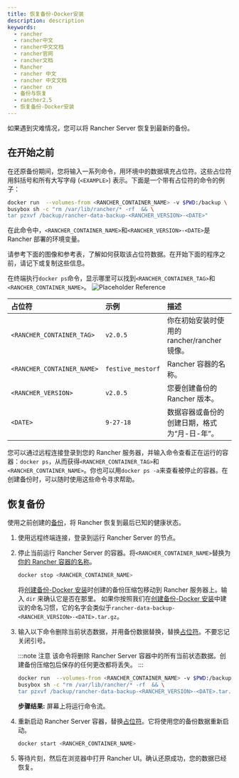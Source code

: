 ```yaml
---
title: 恢复备份-Docker安装
description: description
keywords:
  - rancher
  - rancher中文
  - rancher中文文档
  - rancher官网
  - rancher文档
  - Rancher
  - rancher 中文
  - rancher 中文文档
  - rancher cn
  - 备份与恢复
  - rancher2.5
  - 恢复备份-Docker安装
---
```


如果遇到灾难情况，您可以将 Rancher Server 恢复到最新的备份。

## 在开始之前

在还原备份期间，您将输入一系列命令，用环境中的数据填充占位符。这些占位符用斜括号和所有大写字母 (`<EXAMPLE>`) 表示。下面是一个带有占位符的命令的例子：

```bash
docker run  --volumes-from <RANCHER_CONTAINER_NAME> -v $PWD:/backup \
busybox sh -c "rm /var/lib/rancher/* -rf  && \
tar pzxvf /backup/rancher-data-backup-<RANCHER_VERSION>-<DATE>"
```

在此命令中，`<RANCHER_CONTAINER_NAME>`和`<RANCHER_VERSION>-<DATE>`是 Rancher 部署的环境变量。

请参考下面的图像和参考表，了解如何获取该占位符数据。在开始下面的程序之前，请记下或复制这些信息。

在终端执行`docker ps`命令，显示哪里可以找到`<RANCHER_CONTAINER_TAG>`和`<RANCHER_CONTAINER_NAME>`。
![Placeholder Reference](/img/rancher/placeholder-ref.png)

| 占位符                     | 示例              | 描述                                         |
| :------------------------- | :---------------- | :------------------------------------------- |
| `<RANCHER_CONTAINER_TAG>`  | `v2.0.5`          | 你在初始安装时使用的 rancher/rancher 镜像。  |
| `<RANCHER_CONTAINER_NAME>` | `festive_mestorf` | Rancher 容器的名称。                         |
| `<RANCHER_VERSION>`        | `v2.0.5`          | 您要创建备份的 Rancher 版本。                |
| `<DATE>`                   | `9-27-18`         | 数据容器或备份的创建日期，格式为“月-日-年”。 |

您可以通过远程连接登录到您的 Rancher 服务器，并输入命令查看正在运行的容器：`docker ps`，从而获得`<RANCHER_CONTAINER_TAG>`和`<RANCHER_CONTAINER_NAME>`。你也可以用`docker ps -a`来查看被停止的容器。在创建备份时，可以随时使用这些命令寻求帮助。

## 恢复备份

使用之前创建的[备份](../docker-backups/_index)，将 Rancher 恢复到最后已知的健康状态。

1. 使用远程终端连接，登录到运行 Rancher Server 的节点。

1. 停止当前运行 Rancher Server 的容器。将`<RANCHER_CONTAINER_NAME>`替换为[你的 Rancher 容器的名称](#在开始之前)。

   ```bash
   docker stop <RANCHER_CONTAINER_NAME>
   ```

   将[创建备份-Docker 安装](../docker-backups/_index)时创建的备份压缩包移动到 Rancher 服务器上。输入 `dir` 来确认它是否在那里。
   如果你按照我们在[创建备份-Docker 安装](../docker-backups/_index)中建议的命名习惯，它的名字会类似于`rancher-data-backup-<RANCHER_VERSION>-<DATE>.tar.gz`。

1. 输入以下命令删除当前状态数据，并用备份数据替换，替换[占位符](#在开始之前)。不要忘记关闭引号。

   :::note 注意
   该命令将删除 Rancher Server 容器中的所有当前状态数据。创建备份压缩包后保存的任何更改都将丢失。
   :::

   ```bash
   docker run  --volumes-from <RANCHER_CONTAINER_NAME> -v $PWD:/backup \
   busybox sh -c "rm /var/lib/rancher/* -rf  && \
   tar pzxvf /backup/rancher-data-backup-<RANCHER_VERSION>-<DATE>.tar.gz"
   ```

   **步骤结果:** 屏幕上将运行命令流。

1. 重新启动 Rancher Server 容器，替换[占位符](#在开始之前)。它将使用您的备份数据重新启动。

   ```bash
   docker start <RANCHER_CONTAINER_NAME>
   ```

1. 等待片刻，然后在浏览器中打开 Rancher UI。确认还原成功，您的数据已经恢复。
